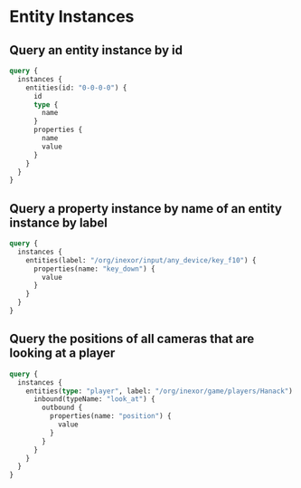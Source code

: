 # Entity Instances

## Query an entity instance by id

```graphql
query {
  instances {
    entities(id: "0-0-0-0") {
      id
      type {
        name
      }
      properties {
        name
        value
      }
    }
  }
}
```

## Query a property instance by name of an entity instance by label

```graphql
query {
  instances {
    entities(label: "/org/inexor/input/any_device/key_f10") {
      properties(name: "key_down") {
        value
      }
    }
  }
}
```

## Query the positions of all cameras that are looking at a player

```graphql
query {
  instances {
    entities(type: "player", label: "/org/inexor/game/players/Hanack") {
      inbound(typeName: "look_at") {
        outbound {
          properties(name: "position") {
            value
          }
        }
      }
    }
  }
}
```
